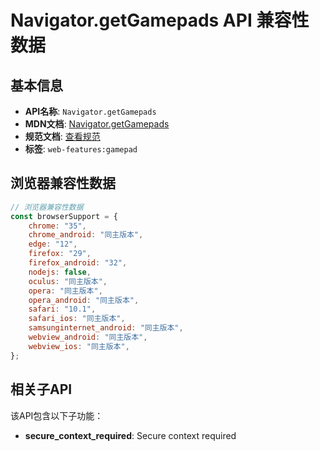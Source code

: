 # Navigator.getGamepads API 兼容性数据

## 基本信息

- **API名称**: `Navigator.getGamepads`
- **MDN文档**: [Navigator.getGamepads](https://developer.mozilla.org/docs/Web/API/Navigator/getGamepads)
- **规范文档**: [查看规范](https://w3c.github.io/gamepad/#dom-navigator-getgamepads)
- **标签**: `web-features:gamepad`

## 浏览器兼容性数据

```javascript
// 浏览器兼容性数据
const browserSupport = {
    chrome: "35",
    chrome_android: "同主版本",
    edge: "12",
    firefox: "29",
    firefox_android: "32",
    nodejs: false,
    oculus: "同主版本",
    opera: "同主版本",
    opera_android: "同主版本",
    safari: "10.1",
    safari_ios: "同主版本",
    samsunginternet_android: "同主版本",
    webview_android: "同主版本",
    webview_ios: "同主版本",
};

```

## 相关子API

该API包含以下子功能：

- **secure_context_required**: Secure context required

